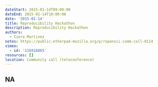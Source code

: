 ```yaml
---
dateStart: 2015-01-14T09:00:00
dateEnd: 2015-01-14T10:00:00
date: '2015-01-14'
title: Reproducibility Hackathon
description: Reproducibility Hackathon
authors:
  - Ciera Martinez
notes: https://public.etherpad-mozilla.org/p/ropensci.comm-call-0114
vimeo:
  - id: '116918865'
resources: []
location: Community call (teleconference)
---
```

NA
---
